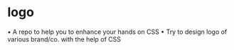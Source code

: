 # logo
• A repo to help you to enhance your hands on CSS
• Try to design logo of various brand/co. with the help of CSS 
